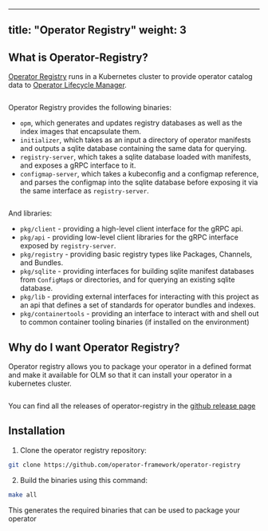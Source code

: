 
---
title: "Operator Registry"
weight: 3
---

## What is Operator-Registry?
  
[Operator Registry](https://github.com/operator-framework/operator-registry) runs in a Kubernetes cluster to provide operator catalog data to [Operator Lifecycle Manager](https://github.com/operator-framework/operator-lifecycle-manager).

<pre></pre>
Operator Registry provides the following binaries:
 
 * `opm`, which generates and updates registry databases as well as the index images that encapsulate them.
 * `initializer`, which takes as an input a directory of operator manifests and outputs a sqlite database containing the same data for querying.
 * `registry-server`, which takes a sqlite database loaded with manifests, and exposes a gRPC interface to it.
 * `configmap-server`, which takes a kubeconfig and a configmap reference, and parses the configmap into the sqlite database before exposing it via the same interface as `registry-server`.
 <pre></pre>
And libraries:
  
 * `pkg/client` - providing a high-level client interface for the gRPC api.
 * `pkg/api` - providing low-level client libraries for the gRPC interface exposed by `registry-server`.
 * `pkg/registry` - providing basic registry types like Packages, Channels, and Bundles.
 * `pkg/sqlite` - providing interfaces for building sqlite manifest databases from `ConfigMap`s or directories, and for querying an existing sqlite database.
 * `pkg/lib` - providing external interfaces for interacting with this project as an api that defines a set of standards for operator bundles and indexes.
 * `pkg/containertools` - providing an interface to interact with and shell out to common container tooling binaries (if installed on the environment)
  
## Why do I want Operator Registry?
Operator registry allows you to package your operator in a defined format and make it available for OLM so that it can install your operator in a 
kubernetes cluster.
<pre></pre>   
You can find all the releases of operator-registry in the [github release page](https://github.com/operator-framework/operator-registry/releases)

## Installation

1. Clone the operator registry repository:

```bash
git clone https://github.com/operator-framework/operator-registry
```

2. Build the binaries using this command:

```bash
make all
```

This generates the required binaries that can be used to package your operator
